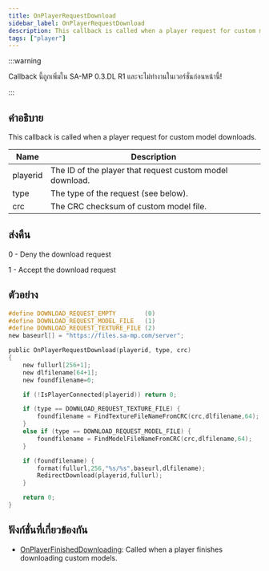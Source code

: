 ```yaml
---
title: OnPlayerRequestDownload
sidebar_label: OnPlayerRequestDownload
description: This callback is called when a player request for custom model downloads.
tags: ["player"]
---
```


:::warning

Callback นี้ถูกเพิ่มใน SA-MP 0.3.DL R1 และจะไม่ทำงานในเวอร์ชั่นก่อนหน้านี้!

:::

## คำอธิบาย

This callback is called when a player request for custom model downloads.

| Name     | Description                                              |
| -------- | -------------------------------------------------------- |
| playerid | The ID of the player that request custom model download. |
| type     | The type of the request (see below).                     |
| crc      | The CRC checksum of custom model file.                   |

## ส่งคืน

0 - Deny the download request

1 - Accept the download request

## ตัวอย่าง

```c
#define DOWNLOAD_REQUEST_EMPTY        (0)
#define DOWNLOAD_REQUEST_MODEL_FILE   (1)
#define DOWNLOAD_REQUEST_TEXTURE_FILE (2)
new baseurl[] = "https://files.sa-mp.com/server";

public OnPlayerRequestDownload(playerid, type, crc)
{
    new fullurl[256+1];
    new dlfilename[64+1];
    new foundfilename=0;

    if (!IsPlayerConnected(playerid)) return 0;

    if (type == DOWNLOAD_REQUEST_TEXTURE_FILE) {
        foundfilename = FindTextureFileNameFromCRC(crc,dlfilename,64);
    }
    else if (type == DOWNLOAD_REQUEST_MODEL_FILE) {
        foundfilename = FindModelFileNameFromCRC(crc,dlfilename,64);
    }

    if (foundfilename) {
        format(fullurl,256,"%s/%s",baseurl,dlfilename);
        RedirectDownload(playerid,fullurl);
    }

    return 0;
}
```

## ฟังก์ชั่นที่เกี่ยวข้องกัน

- [OnPlayerFinishedDownloading](../../scripting/callbacks/OnPlayerFinishedDownloading.md): Called when a player finishes downloading custom models.
